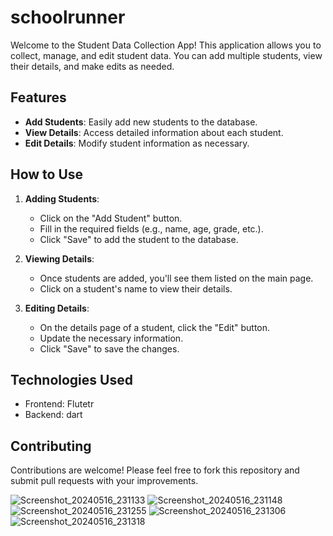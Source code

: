 # schoolrunner

Welcome to the Student Data Collection App! This application allows you to collect, manage, and edit student data. You can add multiple students, view their details, and make edits as needed.

## Features

- **Add Students**: Easily add new students to the database.
- **View Details**: Access detailed information about each student.
- **Edit Details**: Modify student information as necessary.

## How to Use

1. **Adding Students**:
   - Click on the "Add Student" button.
   - Fill in the required fields (e.g., name, age, grade, etc.).
   - Click "Save" to add the student to the database.

2. **Viewing Details**:
   - Once students are added, you'll see them listed on the main page.
   - Click on a student's name to view their details.

3. **Editing Details**:
   - On the details page of a student, click the "Edit" button.
   - Update the necessary information.
   - Click "Save" to save the changes.

## Technologies Used

- Frontend: Flutetr
- Backend: dart
## Contributing

Contributions are welcome! Please feel free to fork this repository and submit pull requests with your improvements.


![Screenshot_20240516_231133](https://github.com/AjayToliya/quickschools/assets/149996384/7af10fff-6ed3-4d87-9a7d-720b48f7d52a)
![Screenshot_20240516_231148](https://github.com/AjayToliya/quickschools/assets/149996384/09421b18-3878-4b07-92c6-67c6b9a0b2b7)
![Screenshot_20240516_231255](https://github.com/AjayToliya/quickschools/assets/149996384/32d9aea2-ffba-4d04-b1d7-678163f56a86)
![Screenshot_20240516_231306](https://github.com/AjayToliya/quickschools/assets/149996384/37090a23-7ecf-42b7-bb20-1a2a31c0d8df)
![Screenshot_20240516_231318](https://github.com/AjayToliya/quickschools/assets/149996384/57e98809-3112-4bf3-bb7d-239c50bc01df)
